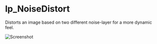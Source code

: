 # lp_NoiseDistort

Distorts an image based on two different noise-layer for a more dynamic feel.

![Screenshot](Resources/Screenshot.jpg)

